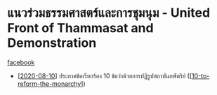 # แนวร่วมธรรมศาสตร์และการชุมนุม - United Front of Thammasat and Demonstration

[facebook](https://www.facebook.com/ThammasatUFTD/)

- [[2020-08-10]] ประกาศข้อเรียกร้อง 10 ข้อว่าด้วยการปฏิรูปสถาบันกษัตริย์ ([[10-to-reform-the-monarchy]])

[//begin]: # "Autogenerated link references for markdown compatibility"
[2020-08-10]: 2020-08-10 "2020 08 10"
[10-to-reform-the-monarchy]: 10-to-reform-the-monarchy "10 เพื่อปฏิรูปสถาบันกษัตริย์"
[//end]: # "Autogenerated link references"